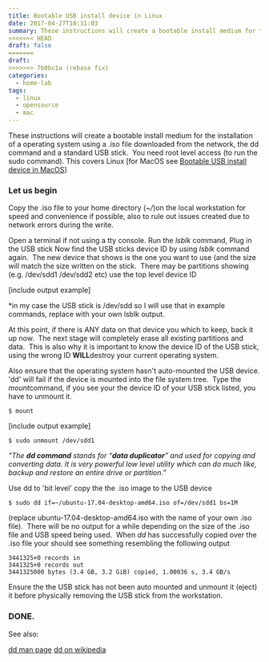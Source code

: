 ```yaml
---
title: Bootable USB install device in Linux
date: 2017-04-27T10:31:03
summary: These instructions will create a bootable install medium for the installation of a operating system using a .iso file downloaded from the network, the dd command and a standard USB...
<<<<<<< HEAD
draft: false
=======
draft:
>>>>>>> 7b0bc1a (rebase fix)
categories:
  - home-lab
tags:
  - linux
  - opensource
  - mac
---
```


These instructions will create a bootable install medium for the installation of a operating system using a .iso file downloaded from the network, the dd command and a standard USB stick.  You need root level access (to run the sudo command). This covers Linux [for MacOS see [Bootable USB install device in MacOS](https://mikewebblive.wordpress.com/2017/04/27/bootable-usb-install-device-in-macos/)]
### Let us begin


Copy the .iso file to your home directory (*~/*)on the local workstation for speed and convenience if possible, also to rule out issues created due to network errors during the write.

Open a terminal if not using a tty console. Run the *lsblk* command, Plug in the USB stick Now find the USB sticks device ID by using *lsblk* command again.  The new device that shows is the one you want to use (and the size will match the size written on the stick.  There may be partitions showing (e.g. /dev/sdd1 /dev/sdd2 etc) use the top level device ID

[include output example]

*in my case the USB stick is /dev/sdd so I will use that in example commands, replace with your own lsblk output.

At this point, if there is ANY data on that device you which to keep, back it up now.  The next stage will completely erase all existing partitions and data.  This is also why it is important to know the device ID of the USB stick, using the wrong ID **WILL**destroy your current operating system.

Also ensure that the operating system hasn't auto-mounted the USB device. 'dd' will fail if the device is mounted into the file system tree.  Type the *mount*command, if you see your the device ID of your USB stick listed, you have to unmount it.

```
$ mount
```

[include output example]

```
$ sudo unmount /dev/sdd1
```

*"The **dd command** stands for “**data duplicator**” and used for copying and converting data. It is very powerful low level utility which can do much like, backup and restore an entire drive or partition."*

Use dd to 'bit level' copy the the .iso image to the USB device

```
$ sudo dd if=~/ubuntu-17.04-desktop-amd64.iso of=/dev/sdd1 bs=1M
```

(replace ubuntu-17.04-desktop-amd64.iso with the name of your own .iso file).  There will be no output for a while depending on the size of the .iso file and USB speed being used.  When *dd* has successfully copied over the .iso file your should see something resembling the following output

```
3441325+0 records in
3441325+0 records out
3441325000 bytes (3.4 GB, 3.2 GiB) copied, 1.00036 s, 3.4 GB/s
```

Ensure the the USB stick has not been auto mounted and unmount it (eject) it before physically removing the USB stick from the workstation. 

### DONE.


See also:

[dd man page](https://www.gnu.org/software/coreutils/manual/html_node/dd-invocation.html)
[dd on wikipedia](https://en.wikipedia.org/wiki/Dd_(Unix))

